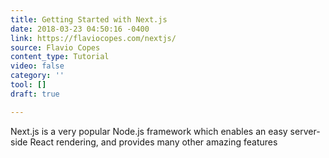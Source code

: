 ```yaml
---
title: Getting Started with Next.js
date: 2018-03-23 04:50:16 -0400
link: https://flaviocopes.com/nextjs/
source: Flavio Copes
content_type: Tutorial
video: false
category: ''
tool: []
draft: true

---
```

Next.js is a very popular Node.js framework which enables an easy server-side React rendering, and provides many other amazing features